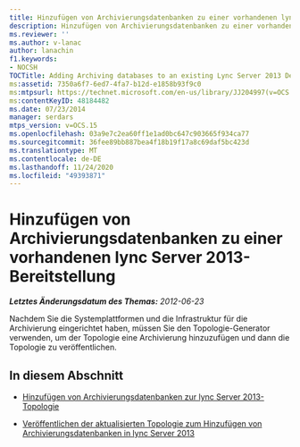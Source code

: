```yaml
---
title: Hinzufügen von Archivierungsdatenbanken zu einer vorhandenen lync Server 2013-Bereitstellung
description: Hinzufügen von Archivierungsdatenbanken zu einer vorhandenen lync Server 2013-Bereitstellung.
ms.reviewer: ''
ms.author: v-lanac
author: lanachin
f1.keywords:
- NOCSH
TOCTitle: Adding Archiving databases to an existing Lync Server 2013 Deployment
ms:assetid: 7350a6f7-6ed7-4fa7-b12d-e1858b93f9c0
ms:mtpsurl: https://technet.microsoft.com/en-us/library/JJ204997(v=OCS.15)
ms:contentKeyID: 48184482
ms.date: 07/23/2014
manager: serdars
mtps_version: v=OCS.15
ms.openlocfilehash: 03a9e7c2ea60ff1e1ad0bc647c903665f934ca77
ms.sourcegitcommit: 36fee89bb887bea4f18b19f17a8c69daf5bc423d
ms.translationtype: MT
ms.contentlocale: de-DE
ms.lasthandoff: 11/24/2020
ms.locfileid: "49393871"
---
```

# <a name="adding-archiving-databases-to-an-existing-lync-server-2013-deployment"></a>Hinzufügen von Archivierungsdatenbanken zu einer vorhandenen lync Server 2013-Bereitstellung

<div data-xmlns="http://www.w3.org/1999/xhtml">

<div class="topic" data-xmlns="http://www.w3.org/1999/xhtml" data-msxsl="urn:schemas-microsoft-com:xslt" data-cs="https://msdn.microsoft.com/">

<div data-asp="https://msdn2.microsoft.com/asp">



</div>

<div id="mainSection">

<div id="mainBody">

<span> </span>

_**Letztes Änderungsdatum des Themas:** 2012-06-23_

Nachdem Sie die Systemplattformen und die Infrastruktur für die Archivierung eingerichtet haben, müssen Sie den Topologie-Generator verwenden, um der Topologie eine Archivierung hinzuzufügen und dann die Topologie zu veröffentlichen.

<div>

## <a name="in-this-section"></a>In diesem Abschnitt

  - [Hinzufügen von Archivierungsdatenbanken zur lync Server 2013-Topologie](lync-server-2013-adding-archiving-databases-to-the-lync-server-2013-topology.md)

  - [Veröffentlichen der aktualisierten Topologie zum Hinzufügen von Archivierungsdatenbanken in lync Server 2013](lync-server-2013-publishing-the-updated-topology-to-add-archiving-databases.md)

</div>

</div>

<span> </span>

</div>

</div>

</div>

